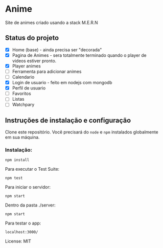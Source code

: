 # Anime

Site de animes criado usando a stack M.E.R.N

## Status do projeto
- [x] Home (base) - ainda precisa ser "decorada"
- [x] Pagina de Animes - sera totalmente terminado quando o player de videos estiver pronto.
- [x] Player animes
- [ ] Ferramenta para adicionar animes
- [ ] Calendario
- [x] Login de usuario - feito em nodejs com mongodb
- [x] Perfil de usuario
- [ ] Favoritos
- [ ] Listas
- [ ] Watchpary

## Instruções de instalação e configuração

Clone este repositório. Você precisará do `node` e `npm` instalados globalmente em sua máquina.

### Instalação:

`npm install`  

Para executar o Test Suite:  

`npm test`  

Para iniciar o servidor:

`npm start`  

Dentro da pasta ./server:

`npm start`

Para testar o app:

`localhost:3000/`  

License: MIT